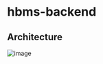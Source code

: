 # hbms-backend

## Architecture
![image](https://github.com/user-attachments/assets/94e09733-a399-4be9-8284-1a261e2cf951)
